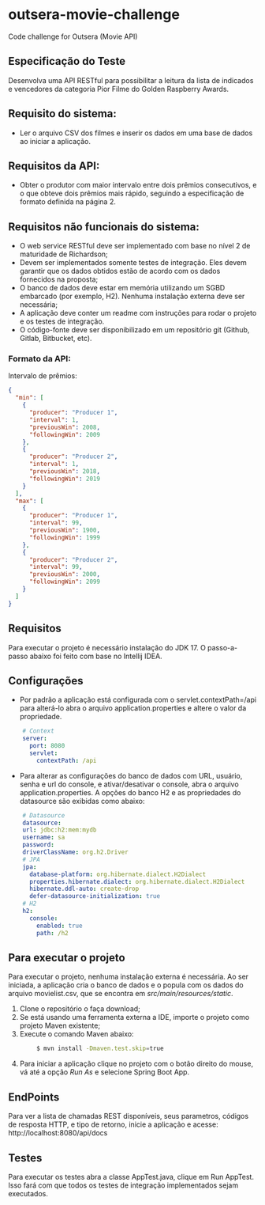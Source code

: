 # outsera-movie-challenge
Code challenge for Outsera (Movie API)

## Especificação do Teste
Desenvolva uma API RESTful para possibilitar a leitura da lista de indicados e 
vencedores da categoria Pior Filme do Golden Raspberry Awards.

## Requisito do sistema:
- Ler o arquivo CSV dos filmes e inserir os dados em uma base de dados ao 
  iniciar a aplicação.
   
## Requisitos da API:
- Obter o produtor com maior intervalo entre dois prêmios consecutivos, e o que 
  obteve dois prêmios mais rápido, seguindo a especificação de formato definida 
  na página 2.
  
## Requisitos não funcionais do sistema:
- O web service RESTful deve ser implementado com base no nível 2 de maturidade
   de Richardson;
- Devem ser implementados somente testes de integração. Eles devem garantir que
   os dados obtidos estão de acordo com os dados fornecidos na proposta;
- O banco de dados deve estar em memória utilizando um SGBD embarcado (por
   exemplo, H2). Nenhuma instalação externa deve ser necessária;
- A aplicação deve conter um readme com instruções para rodar o projeto e os
   testes de integração.
- O código-fonte deve ser disponibilizado em um repositório git (Github, 
  Gitlab, Bitbucket, etc).

### Formato da API:
Intervalo de prêmios:

```json
{
  "min": [
    {
      "producer": "Producer 1",
      "interval": 1,
      "previousWin": 2008,
      "followingWin": 2009
    },
    {
      "producer": "Producer 2",
      "interval": 1,
      "previousWin": 2018,
      "followingWin": 2019
    }
  ],
  "max": [
    {
      "producer": "Producer 1",
      "interval": 99,
      "previousWin": 1900,
      "followingWin": 1999
    },
    {
      "producer": "Producer 2",
      "interval": 99,
      "previousWin": 2000,
      "followingWin": 2099
    }
  ]
}
```

## Requisitos
Para executar o projeto é necessário instalação do JDK 17. 
O passo-a-passo abaixo foi feito com base no Intellij IDEA.

## Configurações
- Por padrão a aplicação está configurada com o servlet.contextPath=/api para alterá-lo abra o arquivo application.properties e altere o valor da propriedade.
```yaml
    # Context
    server:
      port: 8080
      servlet:
        contextPath: /api
```
- Para alterar as configurações do banco de dados com URL, usuário, senha e url do console, e ativar/desativar o console, abra o arquivo application.properties. A opções do banco H2 e as propriedades do datasource são exibidas como abaixo:
```yaml
    # Datasource
    datasource:
    url: jdbc:h2:mem:mydb
    username: sa
    password:
    driverClassName: org.h2.Driver
    # JPA
    jpa:
      database-platform: org.hibernate.dialect.H2Dialect
      properties.hibernate.dialect: org.hibernate.dialect.H2Dialect
      hibernate.ddl-auto: create-drop
      defer-datasource-initialization: true
    # H2
    h2:
      console:
        enabled: true
        path: /h2
```

## Para executar o projeto
Para executar o projeto, nenhuma instalação externa é necessária. Ao ser iniciada, a aplicação cria o banco de dados e o popula com os dados do arquivo movielist.csv, que se encontra em *src/main/resources/static*.
1. Clone o repositório o faça download;
2. Se está usando uma ferramenta externa a IDE, importe o projeto como projeto Maven existente;
3. Execute o comando Maven abaixo:
```sh
        $ mvn install -Dmaven.test.skip=true
```
4. Para iniciar a aplicação clique no projeto com o botão direito do mouse, vá até a opção *Run As* e selecione Spring Boot App.

## EndPoints
Para ver a lista de chamadas REST disponíveis, seus parametros, códigos de resposta HTTP, e tipo de retorno, inicie a aplicação e acesse: http://localhost:8080/api/docs

## Testes
Para executar os testes abra a classe AppTest.java, clique em Run AppTest. Isso fará com que todos os testes de integração implementados sejam executados.
